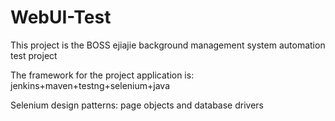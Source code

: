 # WebUI-Test


This project is the BOSS ejiajie background management system automation test project

The framework for the project application is: jenkins+maven+testng+selenium+java

Selenium design patterns: page objects and database drivers
